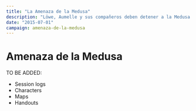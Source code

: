 ```yaml
---
title: "La Amenaza de la Medusa"
description: "Löwe, Aumelle y sus compañeros deben detener a la Medusa."
date: "2015-07-01"
campaign: amenaza-de-la-medusa
---
```


# Amenaza de la Medusa


TO BE ADDED:

- Session logs
- Characters
- Maps
- Handouts
